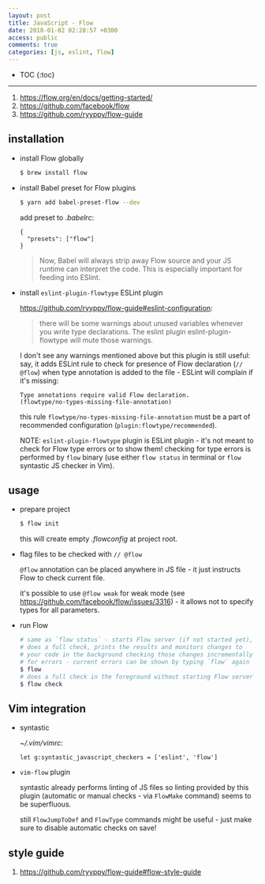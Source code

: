 ```yaml
---
layout: post
title: JavaScript - Flow
date: 2018-01-02 02:28:57 +0300
access: public
comments: true
categories: [js, eslint, flow]
---
```


<!-- more -->

* TOC
{:toc}
<hr>

1. <https://flow.org/en/docs/getting-started/>
2. <https://github.com/facebook/flow>
3. <https://github.com/ryyppy/flow-guide>

installation
------------

- install Flow globally

  ```sh
  $ brew install flow
  ```

- install Babel preset for Flow plugins

  ```sh
  $ yarn add babel-preset-flow --dev
  ```

  add preset to _.babelrc_:

  ```
  {
    "presets": ["flow"]
  }
  ```

  > Now, Babel will always strip away Flow source and your JS runtime can
  > interpret the code. This is especially important for feeding into ESlint.

- install `eslint-plugin-flowtype` ESLint plugin

  <https://github.com/ryyppy/flow-guide#eslint-configuration>:

  > there will be some warnings about unused variables whenever you
  > write type declarations. The eslint plugin eslint-plugin-flowtype
  > will mute those warnings.

  I don't see any warnings mentioned above but this plugin is
  still useful: say, it adds ESLint rule to check for presence
  of Flow declaration (`// @flow`) when type annotation is added
  to the file - ESLint will complain if it's missing:

  ```
  Type annotations require valid Flow declaration.
  (flowtype/no-types-missing-file-annotation)
  ```

  this rule `flowtype/no-types-missing-file-annotation` must be a
  part of recommended configuration (`plugin:flowtype/recommended`).

  NOTE: `eslint-plugin-flowtype` plugin is ESLint plugin - it's
        not meant to check for Flow type errors or to show them!
        checking for type errors is performed by `flow` binary
        (use either `flow status` in terminal or `flow` syntastic
        JS checker in Vim).

usage
-----

- prepare project

  ```sh
  $ flow init
  ```

  this will create empty _.flowconfig_ at project root.

- flag files to be checked with `// @flow`

  `@flow` annotation can be placed anywhere in JS file -
  it just instructs Flow to check current file.

  it's possible to use `@flow weak` for weak mode
  (see <https://github.com/facebook/flow/issues/3316>) -
  it allows not to specify types for all parameters.

- run Flow

  ```sh
  # same as `flow status` - starts Flow server (if not started yet),
  # does a full check, prints the results and monitors changes to
  # your code in the background checking those changes incrementally
  # for errors - current errors can be shown by typing `flow` again
  $ flow
  # does a full check in the foreground without starting Flow server
  $ flow check
  ```

Vim integration
---------------

- syntastic

  _~/.vim/vimrc_:

  ```vim
  let g:syntastic_javascript_checkers = ['eslint', 'flow']
  ```

- `vim-flow` plugin

  syntastic already performs linting of JS files so linting
  provided by this plugin (automatic or manual checks - via
  `FlowMake` command) seems to be superfluous.

  still `FlowJumpToDef` and `FlowType` commands might be useful -
  just make sure to disable automatic checks on save!

style guide
-----------

1. <https://github.com/ryyppy/flow-guide#flow-style-guide>
